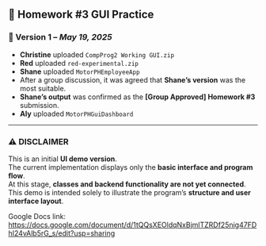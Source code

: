 ## 📁 Homework #3 GUI Practice

### 📌 Version 1 – *May 19, 2025*

- **Christine** uploaded `CompProg2 Working GUI.zip`
- **Red** uploaded `red-experimental.zip`
- **Shane** uploaded `MotorPHEmployeeApp`
- After a group discussion, it was agreed that **Shane’s version** was the most suitable.
- **Shane’s output** was confirmed as the **[Group Approved] Homework #3** submission.
- **Aly** uploaded `MotorPHGuiDashboard`

---

### ⚠️ DISCLAIMER

This is an initial **UI demo version**.  
The current implementation displays only the **basic interface and program flow**.  
At this stage, **classes and backend functionality are not yet connected**.  
This demo is intended solely to illustrate the program’s **structure and user interface layout**.

Google Docs link: https://docs.google.com/document/d/1tQQsXEOldqNxBjmlTZRDf25nig47FDhI24vAlb5rG_s/edit?usp=sharing
